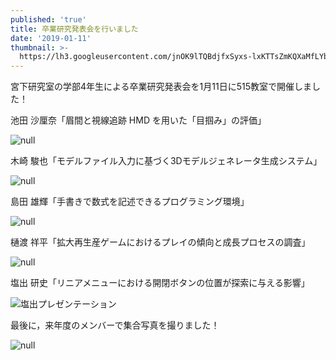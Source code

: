 ```yaml
---
published: 'true'
title: 卒業研究発表会を行いました
date: '2019-01-11'
thumbnail: >-
  https://lh3.googleusercontent.com/jnOK9lTQBdjfxSyxs-lxKTTsZmKQXaMfLYb7dYC_ph-yZiqbZ4mFoi4uj4F1YX3Rc4OJ4HHqbpkHfkDTbzPlN0FI44tV46ycCzDev3G870EcUhroebpfWL9PqOrzOSXNPJRggGmmoqw-B2fXX-qI8RKXCH8w62BJ1S2DtxovSpMwDbCb2EgbqWCmt0V0msx6-LJs3gwSUFH7ZzjzSnah4Y7CN9WWKLXy3WLz5g46H2tMX4HEsqnptrrTYDSBfqeE0_a7uvQoNjlH6AXcVhrBWQVeCmSl8HnUUcKIcgQ6qFTEiTmhjMiwfy4h6ebOGGIN3Mz0QU6NrmQ5LQg5vz2dSp9gEyg1qdV54nieWnlH_eLQ1qyJEbLjbMePjtGI-29r4odhG6BD6ajUpWE7Nu-Skridx8UAspZOFNFQXa7hjv2HY8MrO8b-BsnTI7ltGsm3m19DfbnUOTJfeT175RD0CiNV_J90ArvHjQIAMt9LbBVUms9My491d7QzgFW6-XDSn5ha3jEioTHaW4-IlP-Il56LQNpxM6N2yi1JLLPRQjCJ9ZdBhrAbHJl5eI1vGHyznsy4v3RLcm9gBWChyThcd2DUhS3OlHCLPKSa0bv4j2FkVUnslwqK9E1bVR4rQo-ed2mwOyC8GZZuM0acWYk1UnQ6-OcCtbfAlzBThY6KZT26v5OoK7EQcalJQeJlqdLvVny5QmgbkcVPjSzCbA=w1219-h685-no
---
```

宮下研究室の学部4年生による卒業研究発表会を1月11日に515教室で開催しました！

池田 沙厘奈「眉間と視線追跡 HMD を用いた「目掴み」の評価」

![null](https://lh3.googleusercontent.com/Th2t9v8YPMRQ4_O4qsvRMiMMzppwRln7i2i_IBOE_OeYik4hV4Pr0Qe7Ya_SZTOWKc2hX7ksCBv-auHFL9DDWl2KtGT_WQxy2-Mqfgj79stq0y1YGHIIkbs_aATDnMi-36W7SM3KR6tzKV-61dIswwOR27WC0Ngz-uacZ79sjtujoCXpB5HIZuyvO9SYNDr9O5_06wZnTyxjG8wC2nndK1pvYXQmyto1ep87NZImtT_jD8Fxzk1NqkrbMct2Kgtsm9Vvqu9LQgW0YGBLotjjhIQztGo3rbbzU5G4wSUjvP53PHwip870I1seL0PpUZozUcc3qgxd5F-gIxOtezYpIoEg9Qc0Pnx2kHcBOeol5huCtnMNIdt3L3KdxqrGrJ3Uu7wNc509jNWgM2PjgO3AfoLsy4bzWTzeYoW4oCTcnd-n3650TvvCInHEnXSV_qTF1y8dChoz46cbUI6vF065XB_JkLG1mt2mz7Qmwf6h21BBB3dqyyVuCFSBidT9WHeJ82AL3gbo88ldsoDNwlxalwFXB5k3Do6raXHd26uEN_jnbkIfRSxggxPTm3RykcM5OTnczScjrIQIAQo-Nx_0t89b4dApVhkJD8p45Mh86btLMQmUJwinw2Se5QAMLejzr3cPsFKceAea3NTRZpi4y3K9_NCaLGKrNMUYIuEuu4s6rk8jA2CkCUKTQ724ezGNNzpsxu_9PMt2C4Q96ms=w1402-h790-no)

木崎 駿也「モデルファイル入力に基づく3Dモデルジェネレータ生成システム」

![null](https://lh3.googleusercontent.com/3xSXd2DSr9x8l1Tvh_urYyF1AsbQY2tsm0d6fLGM3hChqbuhm2yX-_HfF22p457ipG2-JXPz0QkeENpnaDDvSQOq6fl8xGImnZBhqfqpD0FZseECPgyLLZDcg6JvOEelG33-l3ai5GslWH842JTzgE8XARUo9CA3qMebK6_AijWG42fwKFoNZMrYrGqXpDC6QhBMPBwZy72UFq0N6qc3Z1q0LLEpG-v5WUExxCHYRlSadhR_8Zqx7HJ0cxNFqfOKMbDYSQpzL_RUo6Tl0bHCNLIg_ypZouSvY80gAG3umgaOw1R02xJBWa9F1wCQghlEY7v6aXk9d6TwokCVJ0F9w9x_IzPv1ECSY3SYklqriOKAG8PFMw_pL7VN3dJLp8euib8KYjH2zZhkTJY_40hSrjwrzZNjU-bOylWlpwFlBoWGrpi5LiPm50fOvPPDCZ84xpWqjX6GqbYkiQiTQDP5N7e73P720onM0b6HNDeFjMUvjH8dkljHE3JkgqsGLG8RBIH_Uuu7ayIIfJJkBgsK495KFiZQgU1BdE--sGjvvbId_u__7UMNsxwRST2CeKhlyKycNjDCUWAJJesKOxUUM3bMSm08OrQ_gZ0ZhJFAwIuj_ruOVvqH4sqCpNygX2FG1eKnCS285Lc4udYinyJMbOWknNYiUJgiw_wmlbjONWThMp6a0uzwY8Y3CrxK7Gjn9paByv5OjrKNRJdUVVY=w1402-h790-no)

島田 雄輝「手書きで数式を記述できるプログラミング環境」

![null](https://lh3.googleusercontent.com/J3q81md7mzw_9yQq_A1hgQFKqI3jKeVayej91bv41hEXnnHA7L4Y_gFVkc_-4Tntj2_2mzEQEHoXLFrZypp_1rEaUeWc0ybJUglBZtMYKW5gaFXz4ijyXWpz1WcMz5zosmzb0YCSQK2bJ5rvZNI9tHHsaAJPaOS0Yg6-GkiWwioS4n8WnAHP1TkElPHpJmKqpvCBNNtziDOyFbZrN_zbJehA8-ZoZQa2CREGr4UtkZKLZV9agx-Nvm9yErXJ8g_8-erf7TUYdN0YN5mSqEpyvYvXXKzUVhd4e9jZWYFNxFxyF42dP70aprhz8KA1rgPKewWHiDQt4WOWua_bbL5R6wlc3m9rJ2TucEK93mNYGQ_XCKCkIggQnGcB8-Mrui2sQJN4Qai6Fh84iUN9fxK17X9XA1IKBuDJR0UXF1y2nxPL47aZmzSUPXx2wmT_rng7H9vng7qMBLnHhbRNAstq2XzjMrHg8Qp4FKp_jMfBb1pRFF5B5gvMm0NJlb6GNNOmc74pzdE_NPJazoR-BNl-JWkXKdlwQ7lh5soxBPdDC9xmrf1CVL3LoofuitXCKtAdhS4ZFta0TOxvMP_zME9Keh5w5RPeX67mXw55oeDa-z3f370YDB3ycMV6y569pfjjvB_gLwR4iCWQnGF3n58JmIzCkpTU3EhaR2a4SlKd7EH3t4vhYl6uYXwFpxY9Co1ULiUhXtL5KOn_IBbNBTs=w1402-h790-no)

樋渡 祥平「拡大再生産ゲームにおけるプレイの傾向と成長プロセスの調査」

![null](https://lh3.googleusercontent.com/6Lxp0lgqTyHSyyBP-xR6p7MHW2Jnc9CnLxXcc0Ll8ds1eHBBgYHFCMh0Lx7ElU0sULrURoTLMFMUKdBNLXUg3_49UYZQVFwEvEHaC_WeBhTPLbFYSr9GRE8iPoR4uw6HR5TtmOBprJvZKU0lPsasYJc4wSasDbHVNgv51ClrZwx9LgWjs-8zd61rbYDRziCejvxRTmJQOU46VwT8P1KkFcjKWyVcSFUp1bPhYrCNCg3eGDabpQHiuukeFKQG2_uZv26tUjjl8mAgAyN5FGObyRq7Fil4W9-ibSYrdBjjaZ7LtaK8dJ8frNttui2OzJWygjc34c2X_9T-14JkWpDJatdfr_mc-FSkID9aYxZAgqSj1IHR3iur6PIMNRm-cPT9hXD7deEKx0XHiKFdBep1ouF9xVq07JWw6DQE4fgKNr_2byW8lhcCZ4KNV0vqZBbPVmWGFPnKkg3PFXgyflGznTYmL7fb6SXhfIKBOhnFMIIfxAuvtiRGQow0F58-aYkeJTvmBNeFgv46fVd2SrFxvCC_LPeShHN1K2C90n5wA0OdpBH2bc3F9UWwQnzBDQBXp6VHEQRSmBanIcU7-YQd-hUNPV1hVfP2w95AzPYbIl-vJEdHfO6q63h2HvKaly5UOxR7xcFWbNKTW6_vKq4z4uBfj2Sch3x3UPmAGtsllfnDKY6plbkjKa9O67s94narOCYrR6c-NHOrfGwIBus=w1402-h790-no)

塩出 研史「リニアメニューにおける開閉ボタンの位置が探索に与える影響」

![塩出プレゼンテーション](https://lh3.googleusercontent.com/-nMrysxakThY/XHOb8gMcsFI/AAAAAAAALx4/-eH_kTCVj4sbeZ8qar8nIIaJWO5Umq_-gCLcBGAs/IMG_0254.JPG)

最後に，来年度のメンバーで集合写真を撮りました！

![null](https://lh3.googleusercontent.com/jnOK9lTQBdjfxSyxs-lxKTTsZmKQXaMfLYb7dYC_ph-yZiqbZ4mFoi4uj4F1YX3Rc4OJ4HHqbpkHfkDTbzPlN0FI44tV46ycCzDev3G870EcUhroebpfWL9PqOrzOSXNPJRggGmmoqw-B2fXX-qI8RKXCH8w62BJ1S2DtxovSpMwDbCb2EgbqWCmt0V0msx6-LJs3gwSUFH7ZzjzSnah4Y7CN9WWKLXy3WLz5g46H2tMX4HEsqnptrrTYDSBfqeE0_a7uvQoNjlH6AXcVhrBWQVeCmSl8HnUUcKIcgQ6qFTEiTmhjMiwfy4h6ebOGGIN3Mz0QU6NrmQ5LQg5vz2dSp9gEyg1qdV54nieWnlH_eLQ1qyJEbLjbMePjtGI-29r4odhG6BD6ajUpWE7Nu-Skridx8UAspZOFNFQXa7hjv2HY8MrO8b-BsnTI7ltGsm3m19DfbnUOTJfeT175RD0CiNV_J90ArvHjQIAMt9LbBVUms9My491d7QzgFW6-XDSn5ha3jEioTHaW4-IlP-Il56LQNpxM6N2yi1JLLPRQjCJ9ZdBhrAbHJl5eI1vGHyznsy4v3RLcm9gBWChyThcd2DUhS3OlHCLPKSa0bv4j2FkVUnslwqK9E1bVR4rQo-ed2mwOyC8GZZuM0acWYk1UnQ6-OcCtbfAlzBThY6KZT26v5OoK7EQcalJQeJlqdLvVny5QmgbkcVPjSzCbA=w1219-h685-no)
